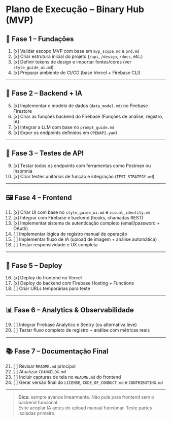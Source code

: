 # Plano de Execução – Binary Hub (MVP)

## 🧱 Fase 1 – Fundações
1. [x] Validar escopo MVP com base em `mvp_scope.md` e `prd.md`
2. [x] Criar estrutura inicial do projeto (`/api`, `/design`, `/docs`, etc.)
3. [x] Definir tokens de design e importar fontes/cores (ver `style_guide_ui.md`)
4. [x] Preparar ambiente de CI/CD (base Vercel + Firebase CLI)

---

## 🧠 Fase 2 – Backend + IA
5. [x] Implementar o modelo de dados (`data_model.md`) no Firebase Firestore
6. [x] Criar as funções backend do Firebase (Funções de análise, registro, IA)
7. [x] Integrar a LLM com base no `prompt_guide.md`
8. [x] Expor os endpoints definidos em `OPENAPI.yaml`

---

## 🧪 Fase 3 – Testes de API
9. [x] Testar todos os endpoints com ferramentas como Postman ou Insomnia
10. [x] Criar testes unitários de função e integração (`TEST_STRATEGY.md`)

---

## 🖼️ Fase 4 – Frontend
11. [x] Criar UI com base no `style_guide_ui.md` e `visual_identity.md`
12. [x] Integrar com Firebase e backend (hooks, chamadas REST)
13. [x] Implementar sistema de autenticação completo (email/password + OAuth)
14. [ ] Implementar lógica de registro manual de operação
15. [ ] Implementar fluxo de IA (upload de imagem + análise automática)
16. [ ] Testar responsividade e UX completa

---

## 🚀 Fase 5 – Deploy
16. [x] Deploy do frontend no Vercel
17. [x] Deploy do backend com Firebase Hosting + Functions
18. [ ] Criar URLs temporárias para teste

---

## 📊 Fase 6 – Analytics & Observabilidade
19. [ ] Integrar Firebase Analytics e Sentry (ou alternativa leve)
20. [ ] Testar fluxo completo de registro + análise com métricas reais

---

## 📚 Fase 7 – Documentação Final
21. [ ] Revisar `README.md` principal
22. [ ] Atualizar `CHANGELOG.md`
23. [ ] Incluir capturas de tela no `README.md` do frontend
24. [ ] Gerar versão final do `LICENSE`, `CODE_OF_CONDUCT.md` e `CONTRIBUTING.md`

---

> **Dica:** sempre avance linearmente. Não pule para frontend sem o backend funcional.  
> Evite acoplar IA antes do upload manual funcionar. Teste partes isoladas primeiro.
